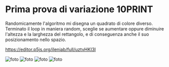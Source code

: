 # Prima prova di variazione 10PRINT

Randomicamente l'algoritmo mi disegna un quadrato di colore diverso. Terminato il loop in maniera random, sceglie se aumentare oppure 
diminuire l'altezza e la larghezza del rettangolo, e di conseguenza anche il suo posizionamento nello spazio.

https://editor.p5js.org/ileniab/full/uztvHKI3I

![foto](https://github.com/ileniab/archive/blob/master/ileniab/10%20PRINT/Variazione/Prima_VARIAZIONE_10PRINT/prima%20variazione.PNG)
![foto](https://github.com/ileniab/archive/blob/master/ileniab/10%20PRINT/Variazione/Prima_VARIAZIONE_10PRINT/variazione-10print1.png)
![foto](https://github.com/ileniab/archive/blob/master/ileniab/10%20PRINT/Variazione/Prima_VARIAZIONE_10PRINT/variazione-10print2.png)
![foto](https://github.com/ileniab/archive/blob/master/ileniab/10%20PRINT/Variazione/Prima_VARIAZIONE_10PRINT/variazione-10print3.png)
